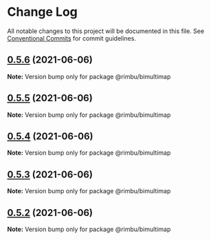 # Change Log

All notable changes to this project will be documented in this file.
See [Conventional Commits](https://conventionalcommits.org) for commit guidelines.

## [0.5.6](https://github.com/rimbu-org/rimbu/compare/@rimbu/bimultimap@0.5.5...@rimbu/bimultimap@0.5.6) (2021-06-06)

**Note:** Version bump only for package @rimbu/bimultimap





## [0.5.5](https://github.com/rimbu-org/rimbu/compare/@rimbu/bimultimap@0.5.4...@rimbu/bimultimap@0.5.5) (2021-06-06)

**Note:** Version bump only for package @rimbu/bimultimap





## [0.5.4](https://github.com/rimbu-org/rimbu/compare/@rimbu/bimultimap@0.5.3...@rimbu/bimultimap@0.5.4) (2021-06-06)

**Note:** Version bump only for package @rimbu/bimultimap





## [0.5.3](https://github.com/rimbu-org/rimbu/compare/@rimbu/bimultimap@0.5.2...@rimbu/bimultimap@0.5.3) (2021-06-06)

**Note:** Version bump only for package @rimbu/bimultimap





## [0.5.2](https://github.com/rimbu-org/rimbu/compare/@rimbu/bimultimap@0.5.1...@rimbu/bimultimap@0.5.2) (2021-06-06)

**Note:** Version bump only for package @rimbu/bimultimap
